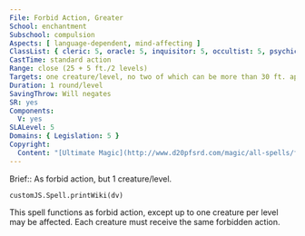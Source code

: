 ```yaml
---
File: Forbid Action, Greater
School: enchantment
Subschool: compulsion
Aspects: [ language-dependent, mind-affecting ]
ClassList: { cleric: 5, oracle: 5, inquisitor: 5, occultist: 5, psychic: 5, mesmerist: 4 }
CastTime: standard action
Range: close (25 + 5 ft./2 levels)
Targets: one creature/level, no two of which can be more than 30 ft. apart
Duration: 1 round/level
SavingThrow: Will negates
SR: yes
Components:
  V: yes
SLALevel: 5
Domains: { Legislation: 5 }
Copyright:
  Content: "[Ultimate Magic](http://www.d20pfsrd.com/magic/all-spells/f/forbid-action)"
---
```

Brief:: As forbid action, but 1 creature/level.

```dataviewjs
customJS.Spell.printWiki(dv)
```

This spell functions as forbid action, except up to one creature per level may be affected. Each creature must receive the same forbidden action.
